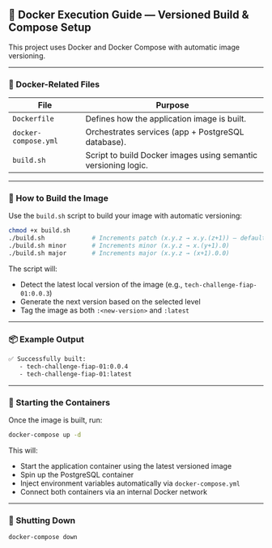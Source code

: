 ## 🐳 Docker Execution Guide — Versioned Build & Compose Setup

This project uses Docker and Docker Compose with automatic image versioning.

---

### 📁 Docker-Related Files

| File              | Purpose                                                           |
|------------------|-------------------------------------------------------------------|
| `Dockerfile`      | Defines how the application image is built.                      |
| `docker-compose.yml` | Orchestrates services (app + PostgreSQL database).                |
| `build.sh`        | Script to build Docker images using semantic versioning logic.   |

---

### 🧱 How to Build the Image

Use the `build.sh` script to build your image with automatic versioning:

```bash
chmod +x build.sh
./build.sh             # Increments patch (x.y.z → x.y.(z+1)) – default
./build.sh minor       # Increments minor (x.y.z → x.(y+1).0)
./build.sh major       # Increments major (x.y.z → (x+1).0.0)
```

The script will:
- Detect the latest local version of the image (e.g., `tech-challenge-fiap-01:0.0.3`)
- Generate the next version based on the selected level
- Tag the image as both `:<new-version>` and `:latest`

---

### 📦 Example Output

```bash
✅ Successfully built:
   - tech-challenge-fiap-01:0.0.4
   - tech-challenge-fiap-01:latest
```

---

### 🚀 Starting the Containers

Once the image is built, run:

```bash
docker-compose up -d
```

This will:
- Start the application container using the latest versioned image
- Spin up the PostgreSQL container
- Inject environment variables automatically via `docker-compose.yml`
- Connect both containers via an internal Docker network

---

### 🧼 Shutting Down

```bash
docker-compose down
```
